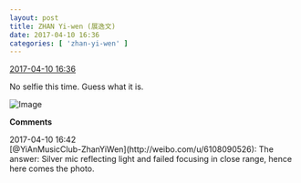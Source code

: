 ```yaml
---
layout: post
title: ZHAN Yi-wen (展逸文)
date: 2017-04-10 16:36
categories: [ 'zhan-yi-wen' ]
---
```


<div class="weibo-info">
  <a href="http://weibo.com/6108090526/EDS1t5mRe">2017-04-10 16:36</a>
</div>

No selfie this time. Guess what it is.

<!-- more -->

![Image](http://wx1.sinaimg.cn/mw690/006FmVn8ly1feho6tnihjj30ku112jur.jpg)

**Comments**

<div class="weibo-info">2017-04-10 16:42</div>
[@YiAnMusicClub-ZhanYiWen](http://weibo.com/u/6108090526): The answer: Silver mic reflecting light and failed focusing in close range, hence here comes the photo.
